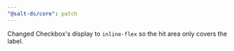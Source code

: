 ```yaml
---
"@salt-ds/core": patch
---
```


Changed Checkbox's display to `inline-flex` so the hit area only covers the label.
